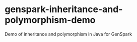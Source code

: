 # genspark-inheritance-and-polymorphism-demo
Demo of inheritance and polymorphism in Java for GenSpark
